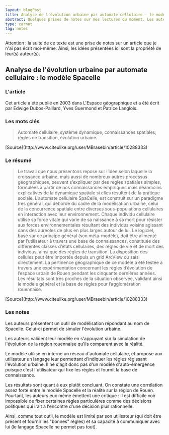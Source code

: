 ```yaml
---
layout: blogPost
title: Analyse de l'évolution urbaine par automate cellulaire - le modèle Spacelle
abstract: Quelques prises de notes sur mes lectures du moment. Les auteurs présentent "Spacelle" qui permet de modéliser l'évolution d'une région urbaine à l'aide d'automate cellulaire.
type: carnet
tag: notes
---
```


Attention : la suite de ce texte est une prise de notes sur un article que je n'ai pas écrit moi-même. Ainsi, les idées présentées ici sont la propriété de leur(s) auteur(s).

## Analyse de l'évolution urbaine par automate cellulaire : le modèle Spacelle

### L'article

Cet article a été publié en 2003 dans L'Espace géographique et a été écrit par Edwige Dubos-Paillard, Yves Guermond et Patrice Langlois.

### Les mots clés

<blockquote cite="http://www.citeulike.org/user/MBrasebin/article/10288333">
	Automate cellulaire, système dynamique, connaissances spatiales, règles de transition, évolution urbaine.
</blockquote>
[Source](http://www.citeulike.org/user/MBrasebin/article/10288333)


### Le résumé

<blockquote cite="http://www.citeulike.org/user/MBrasebin/article/10288333">
	Le travail que nous présentons repose sur l’idée selon laquelle la croissance urbaine, mais aussi de nombreux autres processus géographiques, peuvent s’expliquer par des 
	règles spatiales simples, formulées à partir de nos connaissances empiriques mais néanmoins explicatives de la dynamique spatiale si elles résultent de la pratique sociale. 
	L’automate cellulaire SpaCelle, est construit sur un paradigme très général, qui déborde du cadre de la modélisation urbaine, celui de la concurrence spatiale entre 
	diverses sous-populations cellulaires en interaction avec leur environnement. Chaque individu cellulaire utilise sa force vitale qui varie de sa naissance à sa mort pour 
	résister aux forces environnementales résultant des individus voisins agissant dans des auréoles de plus en plus larges autour de lui. Le logiciel, basé sur ce principe 
	général (son méta-modèle), doit être alimenté par l’utilisateur à travers une base de connaissances, constituée des différentes classes d’états cellulaires, des règles de 
	vie et de mort des individus, ainsi que des règles de transition. La disposition des cellules peut être importée depuis un grid ArcView ou saisi directement. La pertinence 
	géographique de ce modèle a été testée à travers une expérimentation concernant les règles d’évolution de l’espace urbain de Rouen pendant les cinquante dernières années. 
	Les résultats sont très proches de la situation observée, validant ainsi le modèle général et la base de règles pour l’agglomération rouennaise.
</blockquote>
[Source](http://www.citeulike.org/user/MBrasebin/article/10288333)

### Les notes

Les auteurs présentent un outil de modélisation répondant au nom de Spacelle. Celui-ci permet de simuler l'évolution urbaine.

Les auteurs valident leur modèle en s'appuyant sur la simulation de l'évolution de la région rouennaise qu'ils comparent avec la réalité.

Le modèle utilise en interne un réseau d'automate cellulaire, et propose aux utilisateur un langage leur permettant d'indiquer les règles régissant l'évolution urbaine. Il ne 
s'agit donc pas d'un modèle d'auto-émergence puisque c'est l'utilisateur qui fixe les règles et fournit la base de connaissance.

Les résultats sont quant à eux plutôt concluant. On constate une corrélation assez forte entre le modèle Spacelle et la réalité sur la région de Rouen. Pourtant, les auteurs eux même
émettent une critique : il est difficile voir impossible de fixer certaines règles particulères comme des décisions politiques qui irait à l'encontre d'une décision plus rationnelle.

Ainsi, comme tout outil, le modèle est limité par son utilisateur (qui doit être présent et fournir les "bonnes" règles) et sa capacité à communiquer avec lui (le langage Spacelle ne 
permet pas tout). 
